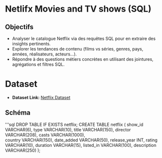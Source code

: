 # Netlifx Movies and TV shows (SQL)


## Objectifs 

- Analyser le catalogue Netflix via des requêtes SQL pour en extraire des insights pertinents.
- Explorer les tendances de contenu (films vs séries, genres, pays, années, réalisateurs, acteurs...).
- Répondre à des questions métiers concrètes en utilisant des jointures, agrégations et filtres SQL.

# Dataset 
 - **Dataset Link:** [Netflix Dataset](https://www.kaggle.com/datasets/shivamb/netflix-shows?resource=download)
## Schéma

'''sql
DROP TABLE IF EXISTS netflix;
CREATE TABLE netflix 
(
	show_id VARCHAR(6),
	type VARCHAR(10),
	title VARCHAR(150),
	director VARCHAR(208),
	casts VARCHAR(1000),	
	country VARCHAR(150),
	date_added	VARCHAR(50),
	release_year INT,
	rating	VARCHAR(10),
	duration VARCHAR(15),
	listed_in VARCHAR(100),
	description VARCHAR(250)
);
